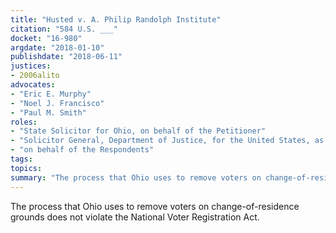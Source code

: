 ```yaml
---
title: "Husted v. A. Philip Randolph Institute"
citation: "584 U.S. ___"
docket: "16-980"
argdate: "2018-01-10"
publishdate: "2018-06-11"
justices:
- 2006alito
advocates:
- "Eric E. Murphy"
- "Noel J. Francisco"
- "Paul M. Smith"
roles:
- "State Solicitor for Ohio, on behalf of the Petitioner"
- "Solicitor General, Department of Justice, for the United States, as amicus curiae, supporting the Petitioner"
- "on behalf of the Respondents"
tags:
topics:
summary: "The process that Ohio uses to remove voters on change-of-residence grounds does not violate the National Voter Registration Act."
---
```

The process that Ohio uses to remove voters on change-of-residence grounds does not violate the National Voter Registration Act.


